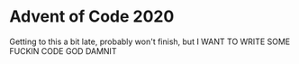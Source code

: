 # Advent of Code 2020

Getting to this a bit late, probably won't finish, but I WANT TO WRITE SOME FUCKIN CODE GOD DAMNIT

